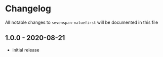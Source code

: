 # Changelog

All notable changes to `sevenspan-valuefirst` will be documented in this file

## 1.0.0  - 2020-08-21

- initial release
